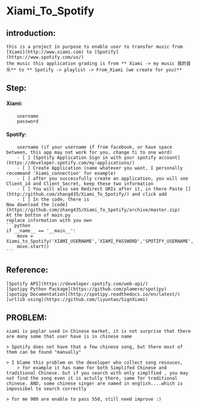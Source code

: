 # Xiami_To_Spotify


## introduction:
    this is a project in purpose to enable user to transfer music from [Xiami](http://www.xiami.com) to [Spotify](https://www.spotify.com/us/)
    the music this application grading is from ** Xiami -> my music 我的音乐** to ** Spotify -> playlist -> From_Xiami (we create for you)**

## Step:
####     Xiami:
        username
        password
####     Spotify:
        username (if your username if from facebook, or have space between, this app may not work for you, change ti to one word)
        - [ ] [Spotify Application Sign in with your spotify account](https://developer.spotify.com/my-applications/)
        - [ ] Create Application (name whatever you want, I personally recommand 'Xiami_connection' for example)
        - [ ] after you successfully create an application, you will see Client_id and Client_Secret, keep these two information
        - [ ] You will also see Redirect URIs after it, in there Paste [](http://github.com/zhang435/Xiami_To_Spotify/) and click add
        - [ ] In the code, there is
    Now download the [code](https://github.com/zhang435/Xiami_To_Spotify/archive/master.zip)
    At the botton of main.py
    replace information with you own
    ```python
    if __name__ == '__main__':
        move = Xiami_to_Spotify('XIAMI_USERNAME','XIAMI_PASSWORD','SPOTIFY_USERNAME','CLIENT_ID','CLIENT_CECRET')
        move.start()
    ```


## Reference:
    [Spotify API](https://developer.spotify.com/web-api/)
    [Spotipy Python Package](https://github.com/plamere/spotipy)
    [spotipy Documentation](http://spotipy.readthedocs.io/en/latest/)
    [urllib using](https://github.com/liyuntao/SignXiami)


## PROBLEM:
    xiami is poplar used in Chinese market, it is not surprise that there are many some that user have is in chinese name

    > Spotify does not have that a few chinese song, but there most of them can be found "manually"

    > I blame this problem on the developer who collect song resouces,
        > for example it has name for both Simplifed Chinese and traditional Chinese. but if you search with only simplfied , you may not find the song even it is actully there, same for traditional chinese. AND, some chinese singer are named in english....which is impossibel to search correctly

    > for me 900 are enable to pass 550, still need improve :)
